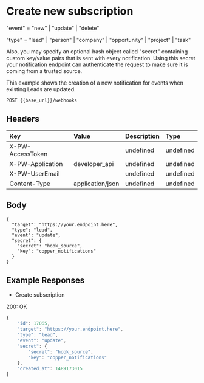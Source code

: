 # Create new subscription

"event" = "new" \| "update" \| "delete"

"type" = "lead" \| "person" \| "company" \| "opportunity" \| "project" \| "task"

Also, you may specify an optional hash object called "secret" containing custom key/value pairs that is sent with every notification. Using this secret your notification endpoint can authenticate the request to make sure it is coming from a trusted source.

This example shows the creation of a new notification for events when existing Leads are updated.

`POST {{base_url}}/webhooks`

## Headers

| Key | Value | Description | Type |
| :--- | :--- | :--- | :--- |
| X-PW-AccessToken |  | undefined | undefined |
| X-PW-Application | developer\_api | undefined | undefined |
| X-PW-UserEmail |  | undefined | undefined |
| Content-Type | application/json | undefined | undefined |

## Body

```text
{
  "target": "https://your.endpoint.here",
  "type": "lead",
  "event": "update",
  "secret": {
    "secret": "hook_source",
    "key": "copper_notifications"
  }
}
```

## Example Responses

* Create subscription

200: OK

```javascript
{
    "id": 17065,
    "target": "https://your.endpoint.here",
    "type": "lead",
    "event": "update",
    "secret": {
        "secret": "hook_source",
        "key": "copper_notifications"
    },
    "created_at": 1489173015
}
```

